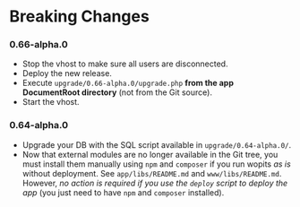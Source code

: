 # Breaking Changes

### 0.66-alpha.0

* Stop the vhost to make sure all users are disconnected.
* Deploy the new release.
* Execute `upgrade/0.66-alpha.0/upgrade.php` **from the app DocumentRoot directory** (not from the Git source).
* Start the vhost.

### 0.64-alpha.0

* Upgrade your DB with the SQL script available in `upgrade/0.64-alpha.0/`.
* Now that external modules are no longer available in the Git tree, you must install them manually using `npm` and `composer` if you run wopits *as is* without deployment. See `app/libs/README.md` and `www/libs/README.md`. However, *no action is required if you use the `deploy` script to deploy the app* (you just need to have `npm` and `composer` installed).
